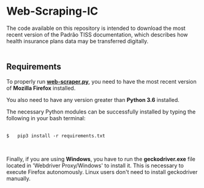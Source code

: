 # Web-Scraping-IC
The code available on this repository is intended to download the most recent version of the Padrão TISS documentation, which describes how health insurance plans data may be transferred digitally.<br />
<br />
## Requirements
To properly run [**web-scraper.py**](https://github.com/victoraavila/Web-Scraping-IC/blob/main/web-scraper.py), you need to have the most recent version of **Mozilla Firefox** installed.<br />

You also need to have any version greater than **Python 3.6** installed.

The necessary Python modules can be successfully installed by typing the following in your bash terminal: <br />
<br />
```
$   pip3 install -r requirements.txt
```
<br />

Finally, if you are using **Windows**, you have to run the **geckodriver.exe** file located in 'Webdriver Proxy/Windows' to install it. This is necessary to execute Firefox autonomously. Linux users don't need to install geckodriver manually.

